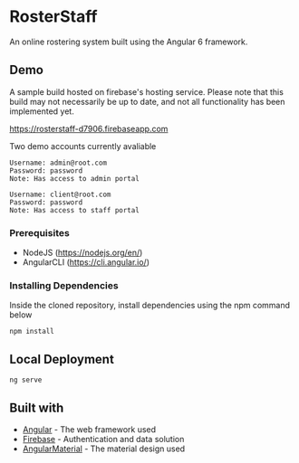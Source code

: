 # RosterStaff

An online rostering system built using the Angular 6 framework.

## Demo
A sample build hosted on firebase's hosting service. Please note that this build may not necessarily be up to date, and not all functionality has been implemented yet.

https://rosterstaff-d7906.firebaseapp.com

Two demo accounts currently avaliable
```
Username: admin@root.com
Password: password
Note: Has access to admin portal
```

```
Username: client@root.com
Password: password
Note: Has access to staff portal
```

### Prerequisites

- NodeJS (https://nodejs.org/en/)
- AngularCLI (https://cli.angular.io/)

### Installing Dependencies

Inside the cloned repository, install dependencies using the npm command below

```
npm install
```

## Local Deployment

```
ng serve
```

## Built with

* [Angular](https://angular.io/) - The web framework used
* [Firebase](https://firebase.google.com/) - Authentication and data solution
* [AngularMaterial](https://material.angular.io/) - The material design used
